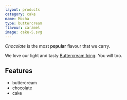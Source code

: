 ```yaml
---
layout: products
category: cake
name: Mocha
type: buttercream
flavour: caramel
image: cake-5.svg
---
```


*Chocolate* is the most **popular** flavour that we carry.

We love our light and tasty [Buttercream Icing](https://en.wikipedia.org/wiki/Buttercream). You will too.

<!-- 	# = h1 
		## = h2 
-->

## Features

- buttercream
- chocolate
- cake

<img src="{{site.baseurl}}/assets/cake-5.svg" class="icing-description" alt="">

